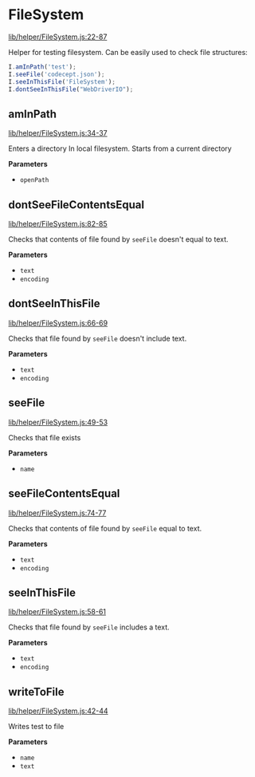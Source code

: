 # FileSystem

[lib/helper/FileSystem.js:22-87](https://github.com/Codeception/CodeceptJS/blob/0902229a59ad1b27eb592c5ae153c90f9a31cd8a/lib/helper/FileSystem.js#L22-L87 "Source code on GitHub")

Helper for testing filesystem.
Can be easily used to check file structures:

```js
I.amInPath('test');
I.seeFile('codecept.json');
I.seeInThisFile('FileSystem');
I.dontSeeInThisFile("WebDriverIO");
```

## amInPath

[lib/helper/FileSystem.js:34-37](https://github.com/Codeception/CodeceptJS/blob/0902229a59ad1b27eb592c5ae153c90f9a31cd8a/lib/helper/FileSystem.js#L34-L37 "Source code on GitHub")

Enters a directory In local filesystem. 
Starts from a current directory

**Parameters**

-   `openPath`  

## dontSeeFileContentsEqual

[lib/helper/FileSystem.js:82-85](https://github.com/Codeception/CodeceptJS/blob/0902229a59ad1b27eb592c5ae153c90f9a31cd8a/lib/helper/FileSystem.js#L82-L85 "Source code on GitHub")

Checks that contents of file found by `seeFile` doesn't equal to text.

**Parameters**

-   `text`  
-   `encoding`  

## dontSeeInThisFile

[lib/helper/FileSystem.js:66-69](https://github.com/Codeception/CodeceptJS/blob/0902229a59ad1b27eb592c5ae153c90f9a31cd8a/lib/helper/FileSystem.js#L66-L69 "Source code on GitHub")

Checks that file found by `seeFile` doesn't include text.

**Parameters**

-   `text`  
-   `encoding`  

## seeFile

[lib/helper/FileSystem.js:49-53](https://github.com/Codeception/CodeceptJS/blob/0902229a59ad1b27eb592c5ae153c90f9a31cd8a/lib/helper/FileSystem.js#L49-L53 "Source code on GitHub")

Checks that file exists

**Parameters**

-   `name`  

## seeFileContentsEqual

[lib/helper/FileSystem.js:74-77](https://github.com/Codeception/CodeceptJS/blob/0902229a59ad1b27eb592c5ae153c90f9a31cd8a/lib/helper/FileSystem.js#L74-L77 "Source code on GitHub")

Checks that contents of file found by `seeFile` equal to text.

**Parameters**

-   `text`  
-   `encoding`  

## seeInThisFile

[lib/helper/FileSystem.js:58-61](https://github.com/Codeception/CodeceptJS/blob/0902229a59ad1b27eb592c5ae153c90f9a31cd8a/lib/helper/FileSystem.js#L58-L61 "Source code on GitHub")

Checks that file found by `seeFile` includes a text.

**Parameters**

-   `text`  
-   `encoding`  

## writeToFile

[lib/helper/FileSystem.js:42-44](https://github.com/Codeception/CodeceptJS/blob/0902229a59ad1b27eb592c5ae153c90f9a31cd8a/lib/helper/FileSystem.js#L42-L44 "Source code on GitHub")

Writes test to file

**Parameters**

-   `name`  
-   `text`  
